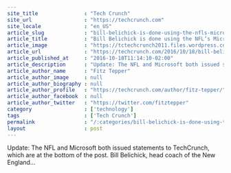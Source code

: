 ```yaml
---
site_title               : "Tech Crunch"
site_url                 : "https://techcrunch.com"
site_locale              : "en_US"
article_slug             : "bill-belichick-is-done-using-the-nfls-microsoft-surface-tablet-he-hates-so-much"
article_title            : "Bill Belichick is done using the NFL’s Microsoft Surface tablet he hates so much"
article_image            : "https://tctechcrunch2011.files.wordpress.com/2016/10/gettyimages-603245670e.jpg?w=764&h=400&crop=1"
article_url              : "https://techcrunch.com/2016/10/18/bill-belichick-is-done-using-the-nfls-microsoft-surface-tablet-he-hates-so-much/"
article_published_at     : "2016-10-18T11:14:10-02:00"
article_description      : "Update: The NFL and Microsoft both issued statements to TechCrunch, which are at the bottom of the post. Bill Belichick, head coach of the New England..."
article_author_name      : "Fitz Tepper"
article_author_image     : null
article_author_biography : null
article_author_profile   : "https://techcrunch.com/author/fitz-tepper/"
article_author_facebook  : null
article_author_twitter   : "https://twitter.com/fitztepper"
category                 : ['technology']
tags                     : ['Tech Crunch']
permalink                : "/:categories/bill-belichick-is-done-using-the-nfls-microsoft-surface-tablet-he-hates-so-much/"
layout                   : post
---
```


Update: The NFL and Microsoft both issued statements to TechCrunch, which are at the bottom of the post. Bill Belichick, head coach of the New England...
